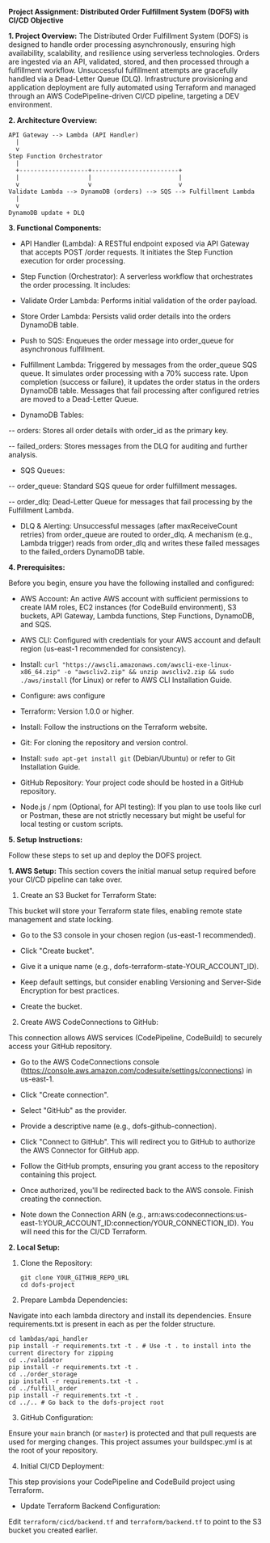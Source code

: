 **Project Assignment: Distributed Order Fulfillment System (DOFS) with CI/CD Objective**

**1. Project Overview:**
                The Distributed Order Fulfillment System (DOFS) is designed to handle order processing asynchronously, ensuring high availability, scalability, and resilience using serverless technologies. Orders are ingested via an API, validated, stored, and then processed through a fulfillment workflow. Unsuccessful fulfillment attempts are gracefully handled via a Dead-Letter Queue (DLQ). Infrastructure provisioning and application deployment are fully automated using Terraform and managed through an AWS CodePipeline-driven CI/CD pipeline, targeting a DEV environment.
   
**2. Architecture Overview:**
```
API Gateway --> Lambda (API Handler)
  |
  v
Step Function Orchestrator
  |
  +-------------------+------------------------+
  |                   |                        |
  v                   v                        v
Validate Lambda --> DynamoDB (orders) --> SQS --> Fulfillment Lambda
  |
  v
DynamoDB update + DLQ
```

**3. Functional Components:**

* API Handler (Lambda): A RESTful endpoint exposed via API Gateway that accepts POST /order requests. It initiates the Step Function execution for order processing.

* Step Function (Orchestrator): A serverless workflow that orchestrates the order processing. It includes:

* Validate Order Lambda: Performs initial validation of the order payload.

* Store Order Lambda: Persists valid order details into the orders DynamoDB table.

* Push to SQS: Enqueues the order message into order_queue for asynchronous fulfillment.

* Fulfillment Lambda: Triggered by messages from the order_queue SQS queue. It simulates order processing with a 70% success rate. Upon completion (success or failure), it updates the order status in the orders DynamoDB table. Messages that fail processing after configured retries are moved to a Dead-Letter Queue.

* DynamoDB Tables:

-- orders: Stores all order details with order_id as the primary key.

-- failed_orders: Stores messages from the DLQ for auditing and further analysis.

* SQS Queues:

-- order_queue: Standard SQS queue for order fulfillment messages.

-- order_dlq: Dead-Letter Queue for messages that fail processing by the Fulfillment Lambda.

* DLQ & Alerting: Unsuccessful messages (after maxReceiveCount retries) from order_queue are routed to order_dlq. A mechanism (e.g., Lambda trigger) reads from order_dlq and writes these failed messages to the failed_orders DynamoDB table.

**4. Prerequisites:**

Before you begin, ensure you have the following installed and configured:

* AWS Account: An active AWS account with sufficient permissions to create IAM roles, EC2 instances (for CodeBuild environment), S3 buckets, API Gateway, Lambda functions, Step Functions, DynamoDB, and SQS.

* AWS CLI: Configured with credentials for your AWS account and default region (us-east-1 recommended for consistency).

* Install: ```curl "https://awscli.amazonaws.com/awscli-exe-linux-x86_64.zip" -o "awscliv2.zip" && unzip awscliv2.zip && sudo ./aws/install``` (for Linux) or refer to AWS CLI Installation Guide.

* Configure: aws configure

* Terraform: Version 1.0.0 or higher.

* Install: Follow the instructions on the Terraform website.

* Git: For cloning the repository and version control.

* Install: ```sudo apt-get install git``` (Debian/Ubuntu) or refer to Git Installation Guide.

* GitHub Repository: Your project code should be hosted in a GitHub repository.

* Node.js / npm (Optional, for API testing): If you plan to use tools like curl or Postman, these are not strictly necessary but might be useful for local testing or custom scripts.

**5. Setup Instructions:**

Follow these steps to set up and deploy the DOFS project.

**1. AWS Setup:** This section covers the initial manual setup required before your CI/CD pipeline can take over.

1. Create an S3 Bucket for Terraform State:

This bucket will store your Terraform state files, enabling remote state management and state locking.

* Go to the S3 console in your chosen region (us-east-1 recommended).

* Click "Create bucket".

* Give it a unique name (e.g., dofs-terraform-state-YOUR_ACCOUNT_ID).

* Keep default settings, but consider enabling Versioning and Server-Side Encryption for best practices.

* Create the bucket.

2. Create AWS CodeConnections to GitHub:

This connection allows AWS services (CodePipeline, CodeBuild) to securely access your GitHub repository.

* Go to the AWS CodeConnections console (https://console.aws.amazon.com/codesuite/settings/connections) in us-east-1.

* Click "Create connection".

* Select "GitHub" as the provider.

* Provide a descriptive name (e.g., dofs-github-connection).

* Click "Connect to GitHub". This will redirect you to GitHub to authorize the AWS Connector for GitHub app.

* Follow the GitHub prompts, ensuring you grant access to the repository containing this project.

* Once authorized, you'll be redirected back to the AWS console. Finish creating the connection.

* Note down the Connection ARN (e.g., arn:aws:codeconnections:us-east-1:YOUR_ACCOUNT_ID:connection/YOUR_CONNECTION_ID). You will need this for the CI/CD Terraform.

**2.  Local Setup:**
1. Clone the Repository:
   ```
   git clone YOUR_GITHUB_REPO_URL
   cd dofs-project
2. Prepare Lambda Dependencies:

Navigate into each lambda directory and install its dependencies. Ensure requirements.txt is present in each as per the folder structure.
```
cd lambdas/api_handler
pip install -r requirements.txt -t . # Use -t . to install into the current directory for zipping
cd ../validator
pip install -r requirements.txt -t .
cd ../order_storage
pip install -r requirements.txt -t .
cd ../fulfill_order
pip install -r requirements.txt -t .
cd ../.. # Go back to the dofs-project root
```

3. GitHub Configuration:
   
Ensure your ```main``` branch (or ```master```) is protected and that pull requests are used for merging changes. This project assumes your buildspec.yml is at the root of your repository.

4. Initial CI/CD Deployment:

This step provisions your CodePipeline and CodeBuild project using Terraform.

* Update Terraform Backend Configuration:

Edit ```terraform/cicd/backend.tf``` and ```terraform/backend.tf``` to point to the S3 bucket you created earlier.
